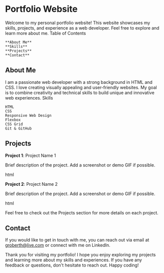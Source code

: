 # ****Portfolio Website****

Welcome to my personal portfolio website! This website showcases my skills, projects, and experience as a web developer. Feel free to explore and learn more about me.
Table of Contents

    **About Me**
    **Skills**
    **Projects**
    **Contact**

## **About Me**

I am a passionate web developer with a strong background in HTML and CSS. I love creating visually appealing and user-friendly websites. My goal is to combine creativity and technical skills to build unique and innovative web experiences.
Skills

    HTML
    CSS
    Responsive Web Design
    Flexbox
    CSS Grid
    Git & GitHub

## **Projects**

**Project 1**: Project Name 1

Brief description of the project. Add a screenshot or demo GIF if possible.

html

<!-- Code snippet related to the project if you want to showcase it -->

**Project 2**: Project Name 2

Brief description of the project. Add a screenshot or demo GIF if possible.

html

<!-- Code snippet related to the project if you want to showcase it -->

Feel free to check out the Projects section for more details on each project.

## **Contact**

If you would like to get in touch with me, you can reach out via email at groberth@live.com or connect with me on LinkedIn.

Thank you for visiting my portfolio! I hope you enjoy exploring my projects and learning more about my skills and experiences. If you have any feedback or questions, don't hesitate to reach out. Happy coding!
